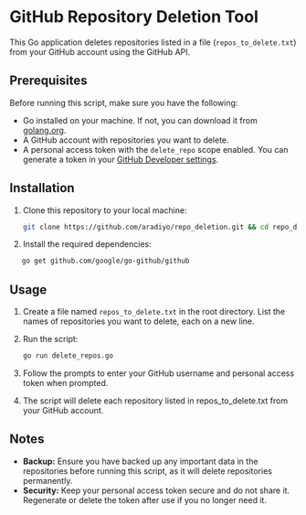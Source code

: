# GitHub Repository Deletion Tool

This Go application deletes repositories listed in a file (`repos_to_delete.txt`) from your GitHub account using the GitHub API.

## Prerequisites

Before running this script, make sure you have the following:

- Go installed on your machine. If not, you can download it from [golang.org](https://golang.org/dl/).
- A GitHub account with repositories you want to delete.
- A personal access token with the `delete_repo` scope enabled. You can generate a token in your [GitHub Developer settings](https://github.com/settings/tokens).

## Installation

1. Clone this repository to your local machine:

   ```sh
   git clone https://github.com/aradiyo/repo_deletion.git && cd repo_deletion 
   ```

2. Install the required dependencies:

 ```sh
    go get github.com/google/go-github/github
   ```


## Usage

1. Create a file named `repos_to_delete.txt` in the root directory. List the names of repositories you want to delete, each on a new line.

2. Run the script:

   ```sh
   go run delete_repos.go

3. Follow the prompts to enter your GitHub username and personal access token when prompted.

4. The script will delete each repository listed in repos_to_delete.txt from your GitHub account.

## Notes

- **Backup:** Ensure you have backed up any important data in the repositories before running this script, as it will delete repositories permanently.
- **Security:** Keep your personal access token secure and do not share it. Regenerate or delete the token after use if you no longer need it.


